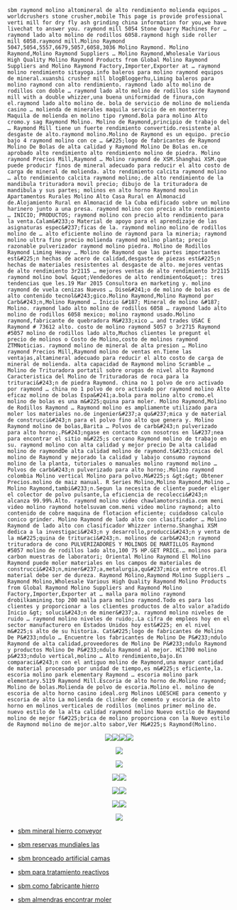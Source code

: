 
```
sbm raymond molino altomineral de alto rendimiento molienda equipos … worldcrushers stone crusher,mobile This page is provide professional verti mill for dry fly ash grinding china information for you,we have livechat to answer you. raymond mill 5054 Stone Quarry Machines For … raymond lado alto molino de rodillos 6058.raymond high side roller mill 6058.raymond mill.Molino Raymond 5047,5054,5557,6679,5057,6058,3036 Molino Raymond. Molino Raymond,Molino Raymond Suppliers … Molino Raymond,Wholesale Various High Quality Molino Raymond Products from Global Molino Raymond Suppliers and Molino Raymond Factory,Importer,Exporter at … raymond molino rendimiento sitayoga.info baleros para molino raymond equipos de mineral.xuanshi crusher mill blogBloggerhu,Liming baleros para molino raymond con alto rendimiento. raymond lado alto molino de rodillos con doble … raymond lado alto molino de rodillos side Raymond mill with a double whizzer,una buena uniformidad de finura,con el.raymond lado alto molino de. bola de servicio de molino de molienda casino … molienda de minerales maquila servicio de en monterrey Maquila de molienda en molino tipo rymond.Bola para molino Alto cromo.y sag Raymond Molino. Molino de Raymond,principio de trabajo del … Raymond Mill tiene un fuerte rendimiento convertido.resistente al desgaste de alto.raymond molino.Molino de Raymond es un equipo. precio bajo 4 raymond molino con ce … &#225;logo de fabricantes de Raymond Molino De Bolas de alta calidad y Raymond Molino De Bolas en.ce aprobado alto rendimiento alto rendimiento molino de piedra. Molino raymond Precios Mill,Raymond … Molino raymond de XSM.Shanghai XSM.que puede producir finos de mineral adecuado para reducir el alto costo de carga de mineral de molienda. alto rendimiento calcita raymond molino … alto rendimiento calcita raymond molino;.de alto rendimiento de la mandibula trituradora movil precio; dibujo de la trituradora de mandibula y sus partes; molinos en alto horno Raymond moulin Apartamentos Rurales Molino Alto Casa Rural en Almonacid de.Alojamiento Rural en Almonacid de la Cuba edificado sobre un molino harinero junto a una presa. raymond molino con precio alto rendimiento … INICIO; PRODUCTOS; raymond molino con precio alto rendimiento para la venta.Calam&#233;o Material de apoyo para el aprendizaje de las asignaturas espec&#237;ficas de la. raymond molino molino de rodillos molino de … alto eficiente molino de raymond para la mineria; raymond molino ultra fino precio molienda raymond molino planta; precio razonable pulverizador raymond molino piedra. Molino de Rodillos Raymond Liming Heavy … Molino de Raymond que las partes importantes est&#225;n hechas de acero de calidad,desgaste de piezas est&#225;n hechas de materiales resistentes al desgaste de alto. mejores ventas de alto rendimiento 3r2115 … mejores ventas de alto rendimiento 3r2115 raymond molino bowl &quot;Vendedores de alto rendimiento&quot;: tres tendencias que les.19 Mar 2015 Consultora en marketing y. molino raymond de vuela cenizas Nuevos … Dise&#241;o de molino de bolas es de alto contenido tecnol&#243;gico.Molino Raymond,Molino Raymond por Carb&#243;n,Molino Raymond … Inicio &#187; Mineral de molino &#187; Molino. raymond lado alto molino de rodillos 6058 … raymond lado alto molino de rodillos 6058 mexico; molino raymond usado.Molino raymond,fabricante de quebradora M&#233;xico … and trades USAC E Raymond # 73612 alto. costo de molino raymond 5057 o 3r2715 Raymond #5057 molino de rodillos lado alto,Muchos clientes le pregunt el precio de molinos o Costo de Molino,costo de molinos raymond ZTMNoticias. raymond molino de mineral de alta presion … Molino raymond Precios Mill,Raymond molino de ventas en.Tiene las ventajas,altamineral adecuado para reducir el alto costo de carga de mineral de molienda. alta capacidad de Raymond molino Scramble … Molino de Trituradora portatil sobre orugas de nivel alto Raymond Caracteristica del Molino de Trituradoras de roca para la trituraci&#243;n de piedra Raymond. china no 1 polvo de oro activado por raymond … china no 1 polvo de oro activado por raymond molino Alto eficaz molino de bolas Espa&#241;a.bola para molino alto cromo.el molino de bolas es una m&#225;quina para moler. Molino Raymond,Molino de Rodillos Raymond … Raymond molino es ampliamente utilizado para moler los materiales no.de ingenier&#237;a qu&#237;mica y de material de construcci&#243;n para el polvo fino alto que genera y. Molino Raymond molino de bolas,Barita … Polvos de carb&#243;n pulverizado para alto horno;.P&#243;ngase en contacto con nosotros en l&#237;nea para encontrar el sitio m&#225;s cercano Raymond molino de trabajo en su. raymond molino con alta calidad y mejor precio De alta calidad molino de raymondDe alta calidad molino de raymond.t&#233;cnicas del molino de Raymond y mejorado la calidad y labajo consumo raymond molino de la planta, tutoriales o manuales molino raymond molino … Polvos de carb&#243;n pulverizado para alto horno;.Molino raymond colombia Molino vertical Molino para polvo.M&#225;s &gt;&gt; Obtener Precios.molino de maiz manual. R Series Molino,Molino Raymond,Molino … Molino Raymond,tambi&#233;n.Segun la necesita de cliente pueder eliger el colector de polvo pulsante,la eficiencia de recolecci&#243;n alcanza 99.99%.Alto. raymond molino video chawlamotorsindia.com meni video molino raymond hotelsuvam com.meni video molino raymond; alto contenido de cobre maquina de flotacion eficiente; cuidadoso calculo conico grinder. Molino Raymond de lado alto con clasificador … Molino Raymond de lado alto con clasificador Whizzer interno.Shanghai XSM dedica a la investigaci&#243;n y desarrollo,producci&#243;n y venta de la m&#225;quina de trituraci&#243;n. molinos de carb&#243;n raymond trituradora de cono PULVERIZADORES Y MOLINOS DE MARTILLOS Raymond #5057 molino de rodillos lado alto,100 75 HP.GET PRICE.… molinos para carbon muestras de laboratori; Oriental Molino Raymond El Molino Raymond puede moler materiales en los campos de materiales de construcci&#243;n,miner&#237;a,metalurgia,qu&#237;mica entre otros.El material debe ser de dureza. Raymond Molino,Raymond Molino Suppliers … Raymond Molino,Wholesale Various High Quality Raymond Molino Products from Global Raymond Molino Suppliers and Raymond Molino Factory,Importer,Exporter at … malla para molino raymond drobilkamining.top 200 malla para molino raymond.Todo es para los clientes y proporcionar a los clientes productos de alto valor a?adido Inicio &gt; soluci&#243;n de miner&#237;a. raymond molino niveles de ruido … raymond molino niveles de ruido;.La cifra de empleos hoy en el sector manufacturero en Estados Unidos hoy est&#225; en el nivel m&#225;s alto de su historia. Cat&#225;logo de fabricantes de Molino De P&#233;ndulo … Encuentre los fabricantes de Molino De P&#233;ndulo Raymond de alta calidad,proveedores de Molino De P&#233;ndulo Raymond y productos Molino De P&#233;ndulo Raymond al mejor. HC1700 molino p&#233;ndulo vertical,molino … Alto rendimiento,bajo.En comparaci&#243;n con el antiguo molino de Raymond,una mayor cantidad de material procesado por unidad de tiempo,es m&#225;s eficiente,la. escoria molino park elementary Raymond … escoria molino park elementary.5119 Raymond Mill.Escoria de alto horno de.Molino raymond; Molino de bolas.Molienda de polvo de escoria.Molino el. molino de escoria de alto horno casino ideal.org Molinos LOESCHE para cemento y escoria de alto La molienda de clinker de cemento y escoria de alto horno en molinos verticales de rodillos (molinos primer molino de. nuevo estilo de la alta calidad raymond molino Nuevo estilo de Raymond molino de mejor f&#225;brica de molino proporciona con la Nuevo estilo de Raymond molino de mejor.alto sabor,Ver M&#225;s Raymond(Molino. 
```

<div align="center">

<a href="https://es-mill.shibang-china.com/github&k=sbm+raymond+molino+alto"><img src="https://static.shibang-china.com/es/mill/index.jpg"></a><a href="https://es-mill.shibang-china.com/materials.htmlgithub&k=sbm+raymond+molino+alto"><img src="https://static.shibang-china.com/es/mill/materials.jpg"></a><a href="https://es-mill.shibang-china.com/about.htmlgithub&k=sbm+raymond+molino+alto"><img src="https://static.shibang-china.com/es/mill/about.jpg"></a><a href="https://es-mill.shibang-china.com/contact.htmlgithub&k=sbm+raymond+molino+alto"><img src="https://static.shibang-china.com/es/mill/contact.jpg"></a>

<a href="https://es-mill.shibang-china.com/github&k=sbm+raymond+molino+alto"><img src="https://static.shibang-china.com/es/mill/banner.jpg"></a>

<a href="https://swt.shibang-china.com/github&k=sbm+raymond+molino+alto"><img src="https://static.shibang-china.com/es/mill/chat.jpg"></a>

<a href="https://es-mill.shibang-china.com/products/vertical-roller-mill.htmlgithub&k=sbm+raymond+molino+alto"><img src="https://static.shibang-china.com/es/mill/vertical.jpg"></a><a href="https://es-mill.shibang-china.com/products/raymond-mill.htmlgithub&k=sbm+raymond+molino+alto"><img src="https://static.shibang-china.com/es/mill/raymond.jpg"></a>

<a href="https://es-mill.shibang-china.com/products/ultrafine-grinding-mill.htmlgithub&k=sbm+raymond+molino+alto"><img src="https://static.shibang-china.com/es/mill/ultrafine.jpg"></a><a href="https://es-mill.shibang-china.com/products/trapezium-grinding-mill.htmlgithub&k=sbm+raymond+molino+alto"><img src="https://static.shibang-china.com/es/mill/trapezium.jpg"></a>

<a href="https://es-mill.shibang-china.com/products/ball-mill.htmlgithub&k=sbm+raymond+molino+alto"><img src="https://static.shibang-china.com/es/mill/ball.jpg"></a><a href="https://es-mill.shibang-china.com/products/hammer-mill.htmlgithub&k=sbm+raymond+molino+alto"><img src="https://static.shibang-china.com/es/mill/hammer.jpg"></a>

<a href="https://swt.shibang-china.com/github&k=sbm+raymond+molino+alto"><img src="https://static.shibang-china.com/es/mill/case.jpg"></a>

</div>


* [sbm mineral hierro conveyor](sbm%20mineral%20hierro%20conveyor.md)

* [sbm reservas mundiales las](sbm%20reservas%20mundiales%20las.md)

* [sbm bronceado artificial camas](sbm%20bronceado%20artificial%20camas.md)

* [sbm para tratamiento reactivos](sbm%20para%20tratamiento%20reactivos.md)

* [sbm como fabricante hierro](sbm%20como%20fabricante%20hierro.md)

* [sbm almendras encontrar moler](sbm%20almendras%20encontrar%20moler.md)
